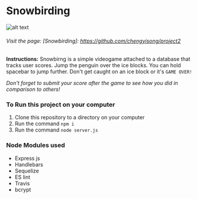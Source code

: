 # Snowbirding 
![alt text][logo]

[logo]: https://image.shutterstock.com/image-vector/active-penguins-winter-sports-vector-260nw-1014490555.jpg "Logo Title Text 2"


###### Visit the page: [Snowbirding]: https://github.com/chengyisong/project2

**Instructions:**
Snowbirng is a simple videogame attached to a database that tracks user scores. 
Jump the penguin over the ice blocks.
You can hold spacebar to jump further.
Don't get caught on an ice block or it's `GAME OVER!`

*Don't forget to submit your score after the game to see how you did in comparison to others!*

### To Run this project on your computer
1. Clone this repository to a directory on your computer
2. Run the command `npm i`
3. Run the command `node server.js`

### Node Modules used
- Express js
- Handlebars
- Sequelize
- ES lint
- Travis
- bcrypt
